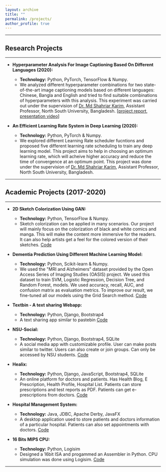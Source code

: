 ```yaml
---
layout: archive
title: ""
permalink: /projects/
author_profile: true
---
```

---

## Research Projects

---

* **Hyperparameter Analysis For Image Captioning Based On Different Languages (2020):**
  * **Technology:** Python, PyTorch, TensorFlow & Numpy. 
  * We analyzed different hyperparameter combinations for two state-of-the-art image captioning models based on different languages: Chinese, Bangla and English and 
  tried to find suitable combinations of hyperparameters with this analysis. This experiment was carried out under the supervision of 
  [Dr. Md Shahriar Karim](http://ece.northsouth.edu/people/md-shahriar-karim/), Assistant Professor, North South University, Bangladesh.
  [[project report](https://drive.google.com/file/d/1yM2Kmbu-H5G5oiZjyGQOgjMsYydOWUYl/view?usp=sharing), [presentation video](https://drive.google.com/file/d/1pPwuG_ziK1RVPVgoJeBnRalJmnYIsFIq/view?usp=sharing)]

* **An Efficient Learning Rate System in Deep Learning (2020):**
  * **Technology:** Python, PyTorch & Numpy. 
  *  We explored different Learning Rate scheduler fucntions and proposed five different learning rate scheduling to train any deep learning model. This project aims to help in 
choosing an optimum learning rate, which will acheive higher accuracy and reduce the time of convergence at an optimum point. This project was done under the supervision of 
  [Dr. Md Shahriar Karim](http://ece.northsouth.edu/people/md-shahriar-karim/), Assistant Professor, North South University, Bangladesh.
  
---


## Academic Projects (2017-2020)

---

* **2D Sketch Colorization Using GAN:**
  * **Technology:** Python, TensorFlow & Numpy. 
  *  Sketch colorization can be applied in many scenarios. Our project will mainly focus on the colorization of black and white comics and manga. This will make the content more immersive for the readers. 
It can also help artists get a feel for the colored version of their sketches. [Code](https://github.com/Faruqui/2D-Sketch-Colorization-Using-GAN)

* **Dementia Prediction Using Different Machine Learning Model:**
  * **Technology:** Python, Scikit-learn & Numpy. 
  * We used the "MRI and Alzheimers" dataset provided by the Open Access Series of Imaging Studies (OASIS) project. 
 We used this dataset to train SVM, Logistic Regression, Decision Tree, and Random Forest, models. 
 We used accuracy, recall, AUC, and confusion matrix as evaluation metrics. 
 To improve our result, we fine-tuned all our models using the Grid Search method. [Code](https://github.com/Faruqui/Dementia-Prediction-Using-Different-ML-Model)


* **Textbin - A text sharing Webapp:**
  * **Technology:** Python, Django, Bootstrap4
  * A text sharing app similar to pastebin [Code](https://github.com/Faruqui/Textbin-Django-App)

* **NSU-Social:**
  * **Technology:** Python, Django, Bootstrap4, SQLite 
  * A social media app with customizable profile. User can make posts similar to twitter. Users can also create or join groups. Can only be accessed by NSU students. [Code](https://github.com/Faruqui/NSU-Social)

* **Healix:**
  * **Technology:** Python, Django, JavaScript, Bootstrap4, SQLite
  *  An online platform for doctors and patients. Has Health Blog, E Prescription, Health Profile, Hospital List. Patients can store prescriptions and test reports as PDF. Patients can get e-prescriptions from doctors. [Code](https://github.com/Faruqui/healix)

* **Hospital Management System:**
  * **Technology:** Java, JDBC, Apache Derby, JavaFX
  * A desktop application used to store patients and doctors information of a particular hospital. Patients can also set appointments with doctors. [Code](https://github.com/Faruqui/Hospital-Database-Management-JAVA)

* **16 Bits MIPS CPU:**
  * **Technology:** Python, Logisim
  * Designed a 16bit ISA and progammed an Assembler in Python. CPU simulation was done using Logisim. [Code](https://github.com/Faruqui/16-Bit-MIPS-CPU-CSE332)

---
